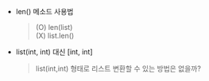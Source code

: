 - len() 메소드 사용법
    > (O)  len(list)     
    > (X)  list.len() 

- list(int, int) 대신 [int, int]
    > list(int,int) 형태로 리스트 변환할 수 있는 방법은 없을까?